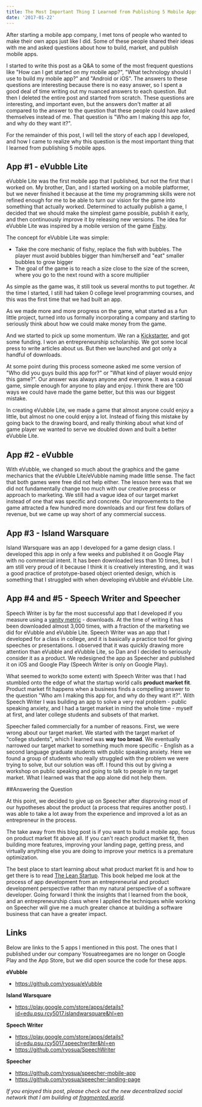 ```yaml
---
title: The Most Important Thing I Learned from Publishing 5 Mobile Apps
date: '2017-01-22'
---
```


After starting a mobile app company, I met tons of people who wanted to make their own apps just like I did. Some of these people shared their ideas with me and asked questions about how to build, market, and publish mobile apps.

I started to write this post as a Q&A to some of the most frequent questions like "How can I get started on my mobile app?", "What technology should I use to build my mobile app?" and "Android or iOS". The answers to these questions are interesting because there is no easy answer, so I spent a good deal of time writing out my nuanced answers to each question. But then I deleted the entire post and started from scratch. These questions are interesting, and important even, but the answers don't matter at all compared to the answer to the question that these people could have asked themselves instead of me. That question is "Who am I making this app for, and why do they want it?".

For the remainder of this post, I will tell the story of each app I developed, and how I came to realize why this question is the most important thing that I learned from publishing 5 mobile apps.

## App #1 - eVubble Lite

eVubble Lite was the first mobile app that I published, but not the first that I worked on. My brother, Dan, and I started working on a mobile platformer, but we never finished it because at the time my programming skills were not refined enough for me to be able to turn our vision for the game into something that actually worked. Determined to actually publish a game, I decided that we should make the simplest game possible, publish it early, and then continuously improve it by releasing new versions. The idea for eVubble Lite was inspired by a mobile version of the game [Fishy](http://fishy-flash-game.com/).

The concept for eVubble Lite was simple:

- Take the core mechanic of fishy, replace the fish with bubbles. The player must avoid bubbles bigger than him/herself and "eat" smaller bubbles to grow bigger
- The goal of the game is to reach a size close to the size of the screen, where you go to the next round with a score multiplier

As simple as the game was, it still took us several months to put together. At the time I started, I still had taken 0 college level programming courses, and this was the first time that we had built an app.

As we made more and more progress on the game, what started as a fun little project, turned into us formally incorporating a company and starting to seriously think about how we could make money from the game.

And we started to pick up some momentum. We ran a [Kickstarter](https://www.kickstarter.com/projects/1084442592/evolve-with-evubble), and got some funding. I won an entrepreneurship scholarship. We got some local press to write articles about us. But then we launched and got only a handful of downloads.

At some point during this process someone asked me some version of "Who did you guys build this app for?" or "What kind of player would enjoy this game?". Our answer was always anyone and everyone. It was a casual game, simple enough for anyone to play and enjoy. I think there are 100 ways we could have made the game better, but this was our biggest mistake.

In creating eVubble Lite, we made a game that almost anyone could enjoy a little, but almost no one could enjoy a lot. Instead of fixing this mistake by going back to the drawing board, and really thinking about what kind of game player we wanted to serve we doubled down and built a better eVubble Lite.

## App #2 - eVubble

With eVubble, we changed so much about the graphics and the game mechanics that the eVubble Lite/eVubble naming made little sense. The fact that both games were free did not help either. The lesson here was that we did not fundamentally change too much with our creative process or approach to marketing. We still had a vague idea of our target market instead of one that was specific and concrete. Our improvements to the game attracted a few hundred more downloads and our first few dollars of revenue, but we came up way short of any commercial success.

## App #3 - Island Warsquare

Island Warsquare was an app I developed for a game design class. I developed this app in only a few weeks and published it on Google Play with no commercial intent. It has been downloaded less than 10 times, but I am still very proud of it because I think it is creatively interesting, and it was a good practice of prototype-based object oriented design, which is something that I struggled with when developing eVubble and eVubble Lite.

## App #4 and #5 - Speech Writer and Speecher

Speech Writer is by far the most successful app that I developed if you measure using a [vanity metric](http://tim.blog/2009/05/19/vanity-metrics-vs-actionable-metrics/) - downloads. At the time of writing it has been downloaded almost 3,000 times, with a fraction of the marketing we did for eVubble and eVubble Lite. Speech Writer was an app that I developed for a class in college, and it is basically a practice tool for giving speeches or presentations. I observed that it was quickly drawing more attention than eVubble and eVubble Lite, so Dan and I decided to seriously consider it as a product. We redesigned the app as Speecher and published it on iOS and Google Play (Speech Writer is only on Google Play).

What seemed to work(to some extent) with Speech Writer was that I had stumbled onto the edge of what the startup world calls **product market fit**. Product market fit happens when a business finds a compelling answer to the question "Who am I making this app for, and why do they want it?". With Speech Writer I was building an app to solve a very real problem - public speaking anxiety, and I had a target market in mind the whole time - myself at first, and later college students and subsets of that market.

Speecher failed commercially for a number of reasons. First, we were wrong about our target market. We started with the target market of "college students", which I learned was **way too broad**. We eventually narrowed our target market to something much more specific - English as a second language graduate students with public speaking anxiety. Here we found a group of students who really struggled with the problem we were trying to solve, but our solution was off. I found this out by giving a workshop on public speaking and going to talk to people in my target market. What I learned was that the app alone did not help them.

##Answering the Question

At this point, we decided to give up on Speecher after disproving most of our hypotheses about the product (a process that requires another post). I was able to take a lot away from the experience and improved a lot as an entrepreneur in the process.

The take away from this blog post is if you want to build a mobile app, focus on product market fit above all. If you can't reach product market fit, then building more features, improving your landing page, getting press, and virtually anything else you are doing to improve your metrics is a premature optimization.

The best place to start learning about what product market fit is and how to get there is to read [The Lean Startup](https://smile.amazon.com/Constant-Innovation-Radically-Successful-Businesses/dp/0670921602/ref=tmm_pap_swatch_0?_encoding=UTF8&qid=1485022581&sr=8-1). This book helped me look at the process of app development from an entrepreneurial and product development perspective rather than my natural perspective of a software developer. Going forward I think the insights that I learned from the book, and an entrepreneurship class where I applied the techniques while working on Speecher will give me a much greater chance at building a software business that can have a greater impact.

## Links

Below are links to the 5 apps I mentioned in this post. The ones that I published under our company Yosuatreegames are no longer on Google Play and the App Store, but we did open source the code for these apps.

**eVubble**

- https://github.com/ryosua/eVubble

**Island Warsquare**

- https://play.google.com/store/apps/details?id=edu.psu.rcy5017.islandwarsquare&hl=en

**Speech Writer**

- https://play.google.com/store/apps/details?id=edu.psu.rcy5017.speechwriter&hl=en
- https://github.com/ryosua/SpeechWriter

**Speecher**

- https://github.com/ryosua/speecher-mobile-app
- https://github.com/ryosua/speecher-landing-page

_If you enjoyed this post, please check out the new decentralized social network that I am building at [fragmented.world](http://www.fragmented.world/)._
